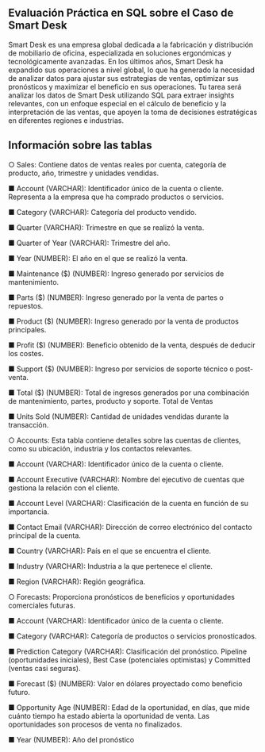 ## Evaluación Práctica en SQL sobre el Caso de Smart Desk

Smart Desk es una empresa global dedicada a la fabricación y distribución de mobiliario
de oficina, especializada en soluciones ergonómicas y tecnológicamente avanzadas. En
los últimos años, Smart Desk ha expandido sus operaciones a nivel global, lo que ha
generado la necesidad de analizar datos para ajustar sus estrategias de ventas,
optimizar sus pronósticos y maximizar el beneficio en sus operaciones.
Tu tarea será analizar los datos de Smart Desk utilizando SQL para extraer insights
relevantes, con un enfoque especial en el cálculo de beneficio y la interpretación de las
ventas, que apoyen la toma de decisiones estratégicas en diferentes regiones e
industrias.

## Información sobre las tablas


○ Sales: Contiene datos de ventas reales por cuenta, categoría de producto,
año, trimestre y unidades vendidas.

■ Account (VARCHAR): Identificador único de la cuenta o cliente.
Representa a la empresa que ha comprado productos o servicios.

■ Category (VARCHAR): Categoría del producto vendido.

■ Quarter (VARCHAR): Trimestre en que se realizó la venta.

■ Quarter of Year (VARCHAR): Trimestre del año.

■ Year (NUMBER): El año en el que se realizó la venta.

■ Maintenance ($) (NUMBER): Ingreso generado por servicios de
mantenimiento.

■ Parts ($) (NUMBER): Ingreso generado por la venta de partes o
repuestos.

■ Product ($) (NUMBER): Ingreso generado por la venta de
productos principales.

■ Profit ($) (NUMBER): Beneficio obtenido de la venta, después de
deducir los costes.

■ Support ($) (NUMBER): Ingreso por servicios de soporte técnico o
post-venta.

■ Total ($) (NUMBER): Total de ingresos generados por una
combinación de mantenimiento, partes, producto y soporte. Total de
Ventas

■ Units Sold (NUMBER): Cantidad de unidades vendidas durante la
transacción.


○ Accounts: Esta tabla contiene detalles sobre las cuentas de clientes,
como su ubicación, industria y los contactos relevantes.

■ Account (VARCHAR): Identificador único de la cuenta o cliente.

■ Account Executive (VARCHAR): Nombre del ejecutivo de cuentas
que gestiona la relación con el cliente.

■ Account Level (VARCHAR): Clasificación de la cuenta en función
de su importancia.

■ Contact Email (VARCHAR): Dirección de correo electrónico del
contacto principal de la cuenta.

■ Country (VARCHAR): País en el que se encuentra el cliente.

■ Industry (VARCHAR): Industria a la que pertenece el cliente.

■ Region (VARCHAR): Región geográfica.


○ Forecasts: Proporciona pronósticos de beneficios y oportunidades
comerciales futuras.

■ Account (VARCHAR): Identificador único de la cuenta o cliente.

■ Category (VARCHAR): Categoría de productos o servicios
pronosticados.

■ Prediction Category (VARCHAR): Clasificación del pronóstico.
Pipeline (oportunidades iniciales), Best Case (potenciales
optimistas) y Committed (ventas casi seguras).

■ Forecast ($) (NUMBER): Valor en dólares proyectado como
beneficio futuro.

■ Opportunity Age (NUMBER): Edad de la oportunidad, en días, que
mide cuánto tiempo ha estado abierta la oportunidad de venta. Las
oportunidades son procesos de venta no finalizados.

■ Year (NUMBER): Año del pronóstico
